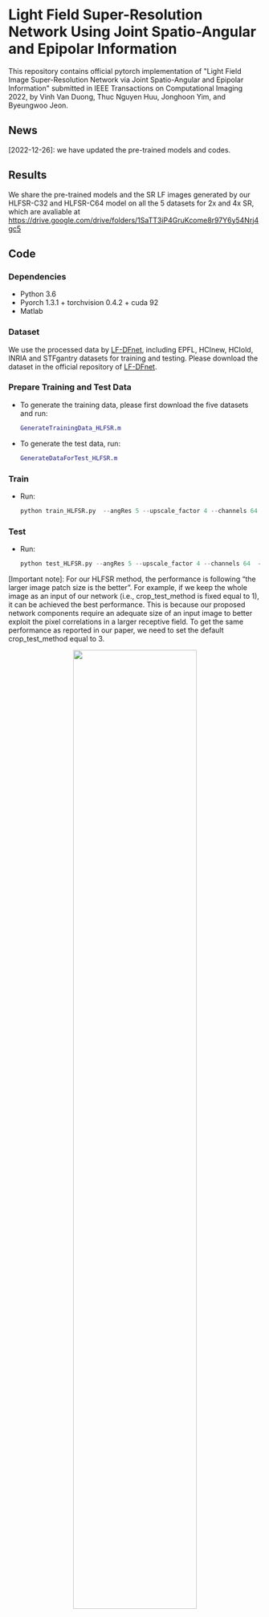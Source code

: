 # Light Field Super-Resolution Network Using Joint Spatio-Angular and Epipolar Information
This repository contains official pytorch implementation of "Light Field Image Super-Resolution Network via Joint Spatio-Angular and Epipolar Information" submitted in IEEE Transactions on Computational Imaging 2022, by Vinh Van Duong, Thuc Nguyen Huu, Jonghoon Yim, and Byeungwoo Jeon.

## News
[2022-12-26]: we have updated the pre-trained models and codes.


## Results
We share the pre-trained models and the SR LF images generated by our HLFSR-C32 and HLFSR-C64 model on all the 5 datasets for 2x and 4x SR, which are avaliable at https://drive.google.com/drive/folders/1SaTT3iP4GruKcome8r97Y6y54Nrj4gc5

## Code
### Dependencies
* Python 3.6
* Pyorch 1.3.1 + torchvision 0.4.2 + cuda 92
* Matlab

### Dataset
We use the processed data by [LF-DFnet](https://ieeexplore.ieee.org/stamp/stamp.jsp?tp=&arnumber=9286855), including EPFL, HCInew, HCIold, INRIA and STFgantry datasets for training and testing. Please download the dataset in the official repository of [LF-DFnet](https://github.com/YingqianWang/LF-DFnet).

### Prepare Training and Test Data
* To generate the training data, please first download the five datasets and run:
  ```matlab
  GenerateTrainingData_HLFSR.m
* To generate the test data, run:
  ```matlab
  GenerateDataForTest_HLFSR.m
### Train
* Run:
  ```python
  python train_HLFSR.py  --angRes 5 --upscale_factor 4 --channels 64  --crop_test_method 3
### Test
* Run:
  ```python
  python test_HLFSR.py --angRes 5 --upscale_factor 4 --channels 64  --crop_test_method 3 --model_path [pre-trained dir]
  
[Important note]: For our HLFSR method, the performance is following “the larger image patch size is the better”. For example, if we keep the whole image as an input of our network (i.e., crop_test_method is fixed equal to 1), it can be achieved the best performance. This is because our proposed network components require an adequate size of an input image to better exploit the pixel correlations in a larger receptive field. To get the same performance as reported in our paper, we need to set the default crop_test_method equal to 3.

<p align="center"> <img src="https://github.com/duongvinh/HLFSR-SSR/blob/main/Figs/CroppedImageMethods.JPG" width="70%"> </p>
  
### Visual Results
* To merge the Y, Cb, Cr channels, run:
  ```matlab
  GenerateResultImages.m
  
  
## Citation
If you find this work helpful, please consider citing the following papers:<br> 
```Citation
@article{
  title={Light Field Super-Resolution Network Using Joint Spatio-Angular and Epipolar Information},
  author={Vinh Van Duong, Thuc Nguyen Huu, Jonghoon Yim, and Byeungwoo Jeon},
  journal={submitted to IEEE Transactions on Computational Imaging},
  year={2022},
  publisher={IEEE}
}
```
```Citation
@InProceedings{LF-InterNet,
  author    = {Wang, Yingqian and Wang, Longguang and Yang, Jungang and An, Wei and Yu, Jingyi and Guo, Yulan},
  title     = {Spatial-Angular Interaction for Light Field Image Super-Resolution},
  booktitle = {European Conference on Computer Vision (ECCV)},
  pages     = {290-308},
  year      = {2020},
}

```Citation
@article{LF-DFnet,
  author  = {Wang, Yingqian and Yang, Jungang and Wang, Longguang and Ying, Xinyi and Wu, Tianhao and An, Wei and Guo, Yulan},
  title   = {Light Field Image Super-Resolution Using Deformable Convolution},
  journal = {IEEE Transactions on Image Processing},
  volume  = {30),
  pages   = {1057-1071},
  year    = {2021},
}

```
## Acknowledgement
Our work and implementations are inspired and based on the following projects: <br> 
[LF-DFnet](https://github.com/YingqianWang/LF-DFnet)<br> 
[LF-InterNet](https://github.com/YingqianWang/LF-InterNet)<br> 
We sincerely thank the authors for sharing their code and amazing research work!
